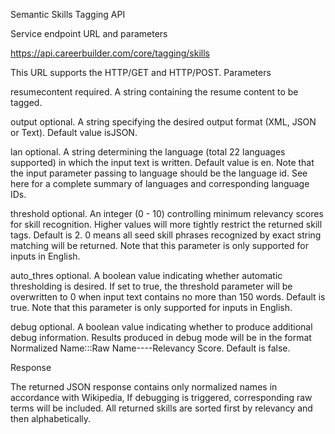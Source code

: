 Semantic Skills Tagging API

Service endpoint URL and parameters

https://api.careerbuilder.com/core/tagging/skills

This URL supports the HTTP/GET and HTTP/POST.
Parameters

resumecontent
required. A string containing the resume content to be tagged.

output
optional. A string specifying the desired output format (XML, JSON or Text). Default value isJSON.

lan
optional. A string determining the language (total 22 languages supported) in which the input text is written. Default value is en. 
Note that the input parameter passing to language should be the language id. 
See here for a complete summary of languages and corresponding language IDs.

threshold
optional. An integer (0 - 10) controlling minimum relevancy scores for skill recognition. Higher values will more tightly restrict the returned skill tags. Default is 2. 0 means all seed skill phrases recognized by exact string matching will be returned. 
Note that this parameter is only supported for inputs in English.

auto_thres
optional. A boolean value indicating whether automatic thresholding is desired. If set to true, the threshold parameter will be overwritten to 0 when input text contains no more than 150 words. Default is true. 
Note that this parameter is only supported for inputs in English.

debug
optional. A boolean value indicating whether to produce additional debug information. Results produced in debug mode will be in the format Normalized Name:::Raw Name----Relevancy Score. Default is false.

Response

The returned JSON response contains only normalized names in accordance with Wikipedia, If debugging is triggered, corresponding raw terms will be included.
All returned skills are sorted first by relevancy and then alphabetically.
 
